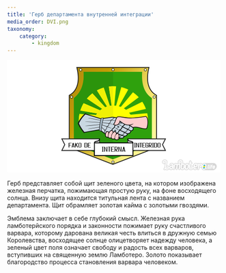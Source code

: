 ```yaml
---
title: 'Герб департамента внутренней интеграции'
media_order: DVI.png
taxonomy:
    category:
        - kingdom
---
```


![](DVI.png)

Герб представляет собой щит зеленого цвета, на котором изображена железная перчатка, пожимающая простую руку, на фоне восходящего солнца. Внизу щита находится титульная лента с названием департамента. Щит обрамляет золотая кайма с золотыми гвоздями.

Эмблема заключает в себе глубокий смысл. Железная рука ламботерйского порядка и законности пожимает руку счастливого варвара, которому дарована великая честь влиться в дружную семью Королевства, восходящее солнце олицетворяет надежду человека, а зеленый цвет поля означает свободу и радость всех варваров, вступивших на священную землю Ламботеро.
Золото показывает благородство процесса становления варвара человеком.